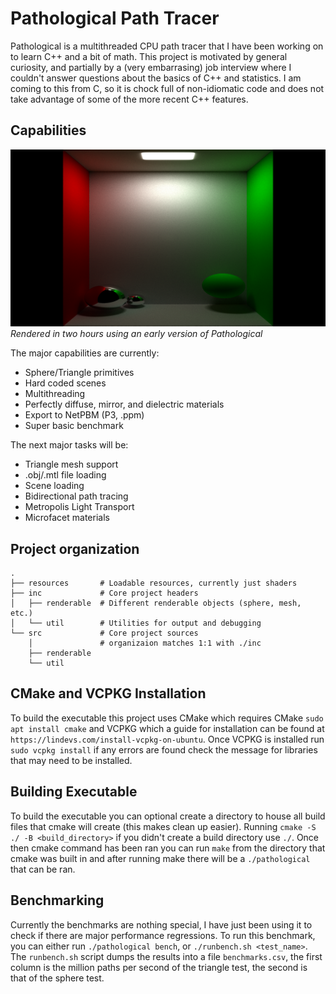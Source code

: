 # Pathological Path Tracer
Pathological is a multithreaded CPU path tracer that I have been
working on to learn C++ and a bit of math. This project is motivated
by general curiosity, and partially by a (very embarrasing) job
interview where I couldn't answer questions about the basics of C++
and statistics.  I am coming to this from C, so it is chock full of
non-idiomatic code and does not take advantage of some of the more
recent C++ features.

## Capabilities

![Sample render](/pics/early-render.png)
*Rendered in two hours using an early version of Pathological*

The major capabilities are currently:
- Sphere/Triangle primitives
- Hard coded scenes
- Multithreading
- Perfectly diffuse, mirror, and dielectric materials
- Export to NetPBM (P3, .ppm)
- Super basic benchmark

The next major tasks will be:
- Triangle mesh support
- .obj/.mtl file loading
- Scene loading
- Bidirectional path tracing
- Metropolis Light Transport
- Microfacet materials

## Project organization
```
.
├── resources       # Loadable resources, currently just shaders
├── inc             # Core project headers
│   ├── renderable  # Different renderable objects (sphere, mesh, etc.)
│   └── util        # Utilities for output and debugging
└── src             # Core project sources
    │               # organizaion matches 1:1 with ./inc
    ├── renderable
    └── util
```

## CMake and VCPKG Installation
To build the executable this project uses CMake which requires CMake `sudo apt
install cmake` and VCPKG which a guide for installation can be found at
`https://lindevs.com/install-vcpkg-on-ubuntu`. Once VCPKG is installed
run `sudo vcpkg install` if any errors are found check the message for 
libraries that may need to be installed. 

## Building Executable
To build the executable you can optional create a directory to house all build 
files that cmake will create (this makes clean up easier). Running
`cmake -S ./ -B <build_directory>` if you didn't create a build directory use
`./`. Once then cmake command has been ran you can run `make` from the 
directory that cmake was built in and after running make there will be a 
`./pathological` that can be ran.

## Benchmarking
Currently the benchmarks are nothing special, I have just been using
it to check if there are major performance regressions. To run this
benchmark, you can either run `./pathological bench`, or
`./runbench.sh <test_name>`. The `runbench.sh` script dumps the
results into a file `benchmarks.csv`, the first column is the million
paths per second of the triangle test, the second is that of the
sphere test.
